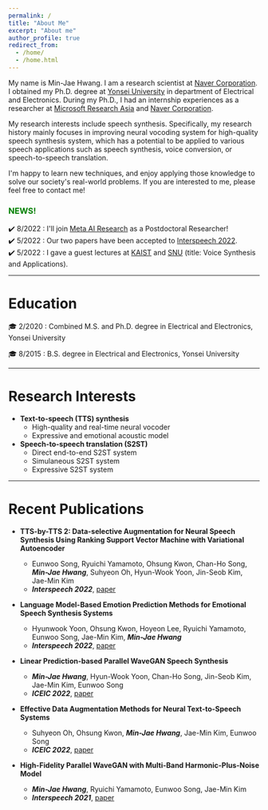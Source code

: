 ```yaml
---
permalink: /
title: "About Me"
excerpt: "About me"
author_profile: true
redirect_from: 
  - /home/
  - /home.html
---
```


My name is Min-Jae Hwang. 
I am a research scientist at [Naver Corporation](https://www.navercorp.com/en).
I obtained my Ph.D. degree at [Yonsei University](https://www.yonsei.ac.kr/en_sc/index.jsp) in department of Electrical and Electronics.
During my Ph.D., I had an internship experiences as a researcher at [Microsoft Research Asia](https://www.microsoft.com/en-us/research/lab/microsoft-research-asia/) and [Naver Corporation](https://www.navercorp.com/en).

My research interests include speech synthesis.
Specifically, my research history mainly focuses in improving neural vocoding system for high-quality speech synthesis system, which has a potential to be applied to various speech applications such as speech synthesis, voice conversion, or speech-to-speech translation.

I'm happy to learn new techniques, and enjoy applying those knowledge to solve our society's real-world problems.
If you are interested to me, please feel free to contact me!

### <span style="color:green">NEWS!</span>
:heavy_check_mark: 8/2022 : I'll join [Meta AI Research](https://ai.facebook.com/) as a Postdoctoral Researcher!
<br>
:heavy_check_mark: 5/2022 : Our two papers have been accepted to [Interspeech 2022](https://interspeech2022.org/).
<br>
:heavy_check_mark: 5/2022 : I gave a guest lectures at [KAIST](https://www.kaist.ac.kr/en/) and [SNU](https://en.snu.ac.kr/) (title: Voice Synthesis and Applications).

---
# Education
:mortar_board: 2/2020 : Combined M.S. and Ph.D. degree in Electrical and Electronics, Yonsei University

:mortar_board: 8/2015 : B.S. degree in Electrical and Electronics, Yonsei University

---
# Research Interests
- **Text-to-speech (TTS) synthesis**
  - High-quality and real-time neural vocoder
  - Expressive and emotional acoustic model
- **Speech-to-speech translation (S2ST)**
  - Direct end-to-end S2ST system
  - Simulaneous S2ST system
  - Expressive S2ST system

---
# Recent Publications
- **TTS-by-TTS 2: Data-selective Augmentation for Neural Speech Synthesis Using Ranking Support Vector Machine with Variational Autoencoder**
  - Eunwoo Song, Ryuichi Yamamoto, Ohsung Kwon, Chan-Ho Song, **<var>Min-Jae Hwang<var>**, Suhyeon Oh, Hyun-Wook Yoon, Jin-Seob Kim, Jae-Min Kim
  - **<var>Interspeech 2022</var>**, [paper](https://arxiv.org/abs/2206.14984) 

- **Language Model-Based Emotion Prediction Methods for Emotional Speech Synthesis Systems**
  - Hyunwook Yoon, Ohsung Kwon, Hoyeon Lee, Ryuichi Yamamoto, Eunwoo Song, Jae-Min Kim, **<var>Min-Jae Hwang<var>**
  - **<var>Interspeech 2022</var>**, [paper](https://arxiv.org/abs/2206.15067) 

- **Linear Prediction-based Parallel WaveGAN Speech Synthesis**
  - **<var>Min-Jae Hwang<var>**, Hyun-Wook Yoon, Chan-Ho Song, Jin-Seob Kim, Jae-Min Kim, Eunwoo Song
  - **<var>ICEIC 2022</var>**, [paper](https://ieeexplore.ieee.org/document/9748530) 

- **Effective Data Augmentation Methods for Neural Text-to-Speech Systems**
  - Suhyeon Oh, Ohsung Kwon, **<var>Min-Jae Hwang<var>**, Jae-Min Kim, Eunwoo Song
  - **<var>ICEIC 2022</var>**, [paper](https://ieeexplore.ieee.org/document/9748515)

- **High-Fidelity Parallel WaveGAN with Multi-Band Harmonic-Plus-Noise Model**
  - **<var>Min-Jae Hwang<var>**, Ryuichi Yamamoto, Eunwoo Song, Jae-Min Kim
  - **<var>Interspeech 2021</var>**, [paper](https://www.isca-speech.org/archive/pdfs/interspeech_2021/hwang21_interspeech.pdf) 


<!-- # 
This is the front page of a website that is powered by the [academicpages template](https://github.com/academicpages/academicpages.github.io) and hosted on GitHub pages. [GitHub pages](https://pages.github.com) is a free service in which websites are built and hosted from code and data stored in a GitHub repository, automatically updating when a new commit is made to the respository. This template was forked from the [Minimal Mistakes Jekyll Theme](https://mmistakes.github.io/minimal-mistakes/) created by Michael Rose, and then extended to support the kinds of content that academics have: publications, talks, teaching, a portfolio, blog posts, and a dynamically-generated CV. You can fork [this repository](https://github.com/academicpages/academicpages.github.io) right now, modify the configuration and markdown files, add your own PDFs and other content, and have your own site for free, with no ads! An older version of this template powers my own personal website at [stuartgeiger.com](http://stuartgeiger.com), which uses [this Github repository](https://github.com/staeiou/staeiou.github.io).

A data-driven personal website
======
Like many other Jekyll-based GitHub Pages templates, academicpages makes you separate the website's content from its form. The content & metadata of your website are in structured markdown files, while various other files constitute the theme, specifying how to transform that content & metadata into HTML pages. You keep these various markdown (.md), YAML (.yml), HTML, and CSS files in a public GitHub repository. Each time you commit and push an update to the repository, the [GitHub pages](https://pages.github.com/) service creates static HTML pages based on these files, which are hosted on GitHub's servers free of charge.

Many of the features of dynamic content management systems (like Wordpress) can be achieved in this fashion, using a fraction of the computational resources and with far less vulnerability to hacking and DDoSing. You can also modify the theme to your heart's content without touching the content of your site. If you get to a point where you've broken something in Jekyll/HTML/CSS beyond repair, your markdown files describing your talks, publications, etc. are safe. You can rollback the changes or even delete the repository and start over -- just be sure to save the markdown files! Finally, you can also write scripts that process the structured data on the site, such as [this one](https://github.com/academicpages/academicpages.github.io/blob/master/talkmap.ipynb) that analyzes metadata in pages about talks to display [a map of every location you've given a talk](https://academicpages.github.io/talkmap.html).

Getting started
======
1. Register a GitHub account if you don't have one and confirm your e-mail (required!)
1. Fork [this repository](https://github.com/academicpages/academicpages.github.io) by clicking the "fork" button in the top right. 
1. Go to the repository's settings (rightmost item in the tabs that start with "Code", should be below "Unwatch"). Rename the repository "[your GitHub username].github.io", which will also be your website's URL.
1. Set site-wide configuration and create content & metadata (see below -- also see [this set of diffs](http://archive.is/3TPas) showing what files were changed to set up [an example site](https://getorg-testacct.github.io) for a user with the username "getorg-testacct")
1. Upload any files (like PDFs, .zip files, etc.) to the files/ directory. They will appear at https://[your GitHub username].github.io/files/example.pdf.  
1. Check status by going to the repository settings, in the "GitHub pages" section

Site-wide configuration
------
The main configuration file for the site is in the base directory in [_config.yml](https://github.com/academicpages/academicpages.github.io/blob/master/_config.yml), which defines the content in the sidebars and other site-wide features. You will need to replace the default variables with ones about yourself and your site's github repository. The configuration file for the top menu is in [_data/navigation.yml](https://github.com/academicpages/academicpages.github.io/blob/master/_data/navigation.yml). For example, if you don't have a portfolio or blog posts, you can remove those items from that navigation.yml file to remove them from the header. 

Create content & metadata
------
For site content, there is one markdown file for each type of content, which are stored in directories like _publications, _talks, _posts, _teaching, or _pages. For example, each talk is a markdown file in the [_talks directory](https://github.com/academicpages/academicpages.github.io/tree/master/_talks). At the top of each markdown file is structured data in YAML about the talk, which the theme will parse to do lots of cool stuff. The same structured data about a talk is used to generate the list of talks on the [Talks page](https://academicpages.github.io/talks), each [individual page](https://academicpages.github.io/talks/2012-03-01-talk-1) for specific talks, the talks section for the [CV page](https://academicpages.github.io/cv), and the [map of places you've given a talk](https://academicpages.github.io/talkmap.html) (if you run this [python file](https://github.com/academicpages/academicpages.github.io/blob/master/talkmap.py) or [Jupyter notebook](https://github.com/academicpages/academicpages.github.io/blob/master/talkmap.ipynb), which creates the HTML for the map based on the contents of the _talks directory).

**Markdown generator**

I have also created [a set of Jupyter notebooks](https://github.com/academicpages/academicpages.github.io/tree/master/markdown_generator
) that converts a CSV containing structured data about talks or presentations into individual markdown files that will be properly formatted for the academicpages template. The sample CSVs in that directory are the ones I used to create my own personal website at stuartgeiger.com. My usual workflow is that I keep a spreadsheet of my publications and talks, then run the code in these notebooks to generate the markdown files, then commit and push them to the GitHub repository.

How to edit your site's GitHub repository
------
Many people use a git client to create files on their local computer and then push them to GitHub's servers. If you are not familiar with git, you can directly edit these configuration and markdown files directly in the github.com interface. Navigate to a file (like [this one](https://github.com/academicpages/academicpages.github.io/blob/master/_talks/2012-03-01-talk-1.md) and click the pencil icon in the top right of the content preview (to the right of the "Raw | Blame | History" buttons). You can delete a file by clicking the trashcan icon to the right of the pencil icon. You can also create new files or upload files by navigating to a directory and clicking the "Create new file" or "Upload files" buttons. 

Example: editing a markdown file for a talk
![Editing a markdown file for a talk](/images/editing-talk.png)

For more info
------
More info about configuring academicpages can be found in [the guide](https://academicpages.github.io/markdown/). The [guides for the Minimal Mistakes theme](https://mmistakes.github.io/minimal-mistakes/docs/configuration/) (which this theme was forked from) might also be helpful. -->
